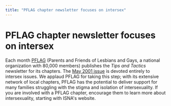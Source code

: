 ```yaml
---
title: "PFLAG chapter newsletter focuses on intersex"
---
```


# PFLAG chapter newsletter focuses on intersex

Each month <A href=http://www.pflag.org>PFLAG</A> (Parents and Friends of Lesbians and Gays, a national organization with 80,000 members) publishes the _Tips and Tactics_ newsletter for its chapters. The <A href=http://www.pflag.org/chapters/docs/tnt0501.PDF>May 2001 issue</A> is devoted entirely to intersex issues. We applaud PFLAG for taking this step; with its extensive network of local chapters, PFLAG has the potential to deliver support for many families struggling with the stigma and isolation of intersexuality. If you are involved with a PFLAG chapter, encourage them to learn more about intersexuality, starting with ISNA's website.